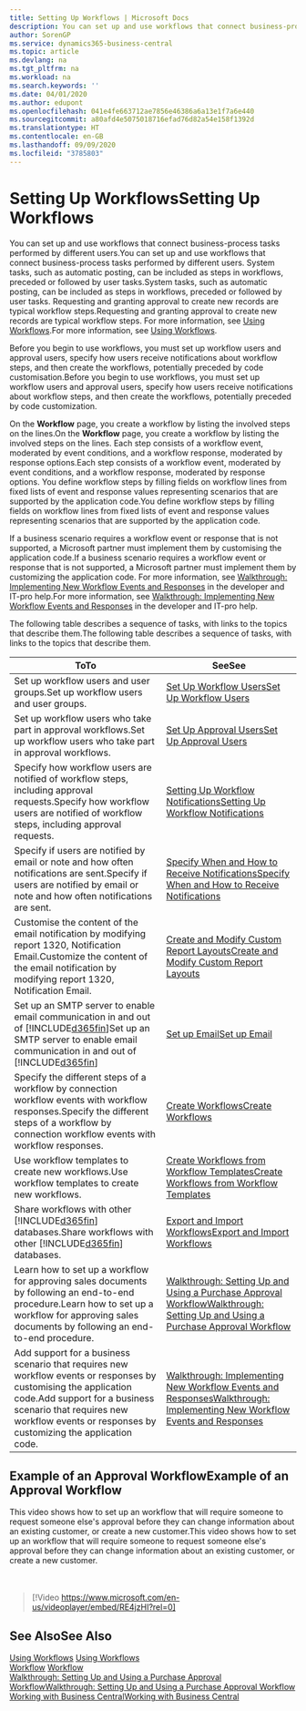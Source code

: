 ```yaml
---
title: Setting Up Workflows | Microsoft Docs
description: You can set up and use workflows that connect business-process tasks performed by different users. System tasks, such as automatic posting, can be included as steps in workflows, preceded or followed by user tasks. Requesting and granting approval to create new records are typical workflow steps.
author: SorenGP
ms.service: dynamics365-business-central
ms.topic: article
ms.devlang: na
ms.tgt_pltfrm: na
ms.workload: na
ms.search.keywords: ''
ms.date: 04/01/2020
ms.author: edupont
ms.openlocfilehash: 041e4fe663712ae7856e46386a6a13e1f7a6e440
ms.sourcegitcommit: a80afd4e5075018716efad76d82a54e158f1392d
ms.translationtype: HT
ms.contentlocale: en-GB
ms.lasthandoff: 09/09/2020
ms.locfileid: "3785803"
---
```

# <a name="setting-up-workflows"></a><span data-ttu-id="0c020-105">Setting Up Workflows</span><span class="sxs-lookup"><span data-stu-id="0c020-105">Setting Up Workflows</span></span>
<span data-ttu-id="0c020-106">You can set up and use workflows that connect business-process tasks performed by different users.</span><span class="sxs-lookup"><span data-stu-id="0c020-106">You can set up and use workflows that connect business-process tasks performed by different users.</span></span> <span data-ttu-id="0c020-107">System tasks, such as automatic posting, can be included as steps in workflows, preceded or followed by user tasks.</span><span class="sxs-lookup"><span data-stu-id="0c020-107">System tasks, such as automatic posting, can be included as steps in workflows, preceded or followed by user tasks.</span></span> <span data-ttu-id="0c020-108">Requesting and granting approval to create new records are typical workflow steps.</span><span class="sxs-lookup"><span data-stu-id="0c020-108">Requesting and granting approval to create new records are typical workflow steps.</span></span> <span data-ttu-id="0c020-109">For more information, see [Using Workflows](across-use-workflows.md).</span><span class="sxs-lookup"><span data-stu-id="0c020-109">For more information, see [Using Workflows](across-use-workflows.md).</span></span>  

 <span data-ttu-id="0c020-110">Before you begin to use workflows, you must set up workflow users and approval users, specify how users receive notifications about workflow steps, and then create the workflows, potentially preceded by code customisation.</span><span class="sxs-lookup"><span data-stu-id="0c020-110">Before you begin to use workflows, you must set up workflow users and approval users, specify how users receive notifications about workflow steps, and then create the workflows, potentially preceded by code customization.</span></span>  

 <span data-ttu-id="0c020-111">On the **Workflow** page, you create a workflow by listing the involved steps on the lines.</span><span class="sxs-lookup"><span data-stu-id="0c020-111">On the **Workflow** page, you create a workflow by listing the involved steps on the lines.</span></span> <span data-ttu-id="0c020-112">Each step consists of a workflow event, moderated by event conditions, and a workflow response, moderated by response options.</span><span class="sxs-lookup"><span data-stu-id="0c020-112">Each step consists of a workflow event, moderated by event conditions, and a workflow response, moderated by response options.</span></span> <span data-ttu-id="0c020-113">You define workflow steps by filling fields on workflow lines from fixed lists of event and response values representing scenarios that are supported by the application code.</span><span class="sxs-lookup"><span data-stu-id="0c020-113">You define workflow steps by filling fields on workflow lines from fixed lists of event and response values representing scenarios that are supported by the application code.</span></span>  

 <span data-ttu-id="0c020-114">If a business scenario requires a workflow event or response that is not supported, a Microsoft partner must implement them by customising the application code.</span><span class="sxs-lookup"><span data-stu-id="0c020-114">If a business scenario requires a workflow event or response that is not supported, a Microsoft partner must implement them by customizing the application code.</span></span> <span data-ttu-id="0c020-115">For more information, see [Walkthrough: Implementing New Workflow Events and Responses](/dynamics-nav/Walkthrough--Implementing-New-Workflow-Events-and-Responses) in the developer and IT-pro help.</span><span class="sxs-lookup"><span data-stu-id="0c020-115">For more information, see [Walkthrough: Implementing New Workflow Events and Responses](/dynamics-nav/Walkthrough--Implementing-New-Workflow-Events-and-Responses) in the developer and IT-pro help.</span></span>

 <span data-ttu-id="0c020-116">The following table describes a sequence of tasks, with links to the topics that describe them.</span><span class="sxs-lookup"><span data-stu-id="0c020-116">The following table describes a sequence of tasks, with links to the topics that describe them.</span></span>  

|<span data-ttu-id="0c020-117">**To**</span><span class="sxs-lookup"><span data-stu-id="0c020-117">**To**</span></span>|<span data-ttu-id="0c020-118">**See**</span><span class="sxs-lookup"><span data-stu-id="0c020-118">**See**</span></span>|  
|------------|-------------|  
|<span data-ttu-id="0c020-119">Set up workflow users and user groups.</span><span class="sxs-lookup"><span data-stu-id="0c020-119">Set up workflow users and user groups.</span></span>|[<span data-ttu-id="0c020-120">Set Up Workflow Users</span><span class="sxs-lookup"><span data-stu-id="0c020-120">Set Up Workflow Users</span></span>](across-how-to-set-up-workflow-users.md)|  
|<span data-ttu-id="0c020-121">Set up workflow users who take part in approval workflows.</span><span class="sxs-lookup"><span data-stu-id="0c020-121">Set up workflow users who take part in approval workflows.</span></span>|[<span data-ttu-id="0c020-122">Set Up Approval Users</span><span class="sxs-lookup"><span data-stu-id="0c020-122">Set Up Approval Users</span></span>](across-how-to-set-up-approval-users.md)|  
|<span data-ttu-id="0c020-123">Specify how workflow users are notified of workflow steps, including approval requests.</span><span class="sxs-lookup"><span data-stu-id="0c020-123">Specify how workflow users are notified of workflow steps, including approval requests.</span></span>|[<span data-ttu-id="0c020-124">Setting Up Workflow Notifications</span><span class="sxs-lookup"><span data-stu-id="0c020-124">Setting Up Workflow Notifications</span></span>](across-setting-up-workflow-notifications.md)|  
|<span data-ttu-id="0c020-125">Specify if users are notified by email or note and how often notifications are sent.</span><span class="sxs-lookup"><span data-stu-id="0c020-125">Specify if users are notified by email or note and how often notifications are sent.</span></span>|[<span data-ttu-id="0c020-126">Specify When and How to Receive Notifications</span><span class="sxs-lookup"><span data-stu-id="0c020-126">Specify When and How to Receive Notifications</span></span>](across-how-to-specify-when-and-how-to-receive-notifications.md)|  
|<span data-ttu-id="0c020-127">Customise the content of the email notification by modifying report 1320, Notification Email.</span><span class="sxs-lookup"><span data-stu-id="0c020-127">Customize the content of the email notification by modifying report 1320, Notification Email.</span></span>|[<span data-ttu-id="0c020-128">Create and Modify Custom Report Layouts</span><span class="sxs-lookup"><span data-stu-id="0c020-128">Create and Modify Custom Report Layouts</span></span>](ui-how-create-custom-report-layout.md)|  
|<span data-ttu-id="0c020-129">Set up an SMTP server to enable email communication in and out of [!INCLUDE[d365fin](includes/d365fin_md.md)]</span><span class="sxs-lookup"><span data-stu-id="0c020-129">Set up an SMTP server to enable email communication in and out of [!INCLUDE[d365fin](includes/d365fin_md.md)]</span></span>|[<span data-ttu-id="0c020-130">Set up Email</span><span class="sxs-lookup"><span data-stu-id="0c020-130">Set up Email</span></span>](admin-how-setup-email.md)|
|<span data-ttu-id="0c020-131">Specify the different steps of a workflow by connection workflow events with workflow responses.</span><span class="sxs-lookup"><span data-stu-id="0c020-131">Specify the different steps of a workflow by connection workflow events with workflow responses.</span></span>|[<span data-ttu-id="0c020-132">Create Workflows</span><span class="sxs-lookup"><span data-stu-id="0c020-132">Create Workflows</span></span>](across-how-to-create-workflows.md)|  
|<span data-ttu-id="0c020-133">Use workflow templates to create new workflows.</span><span class="sxs-lookup"><span data-stu-id="0c020-133">Use workflow templates to create new workflows.</span></span>|[<span data-ttu-id="0c020-134">Create Workflows from Workflow Templates</span><span class="sxs-lookup"><span data-stu-id="0c020-134">Create Workflows from Workflow Templates</span></span>](across-how-to-create-workflows-from-workflow-templates.md)|  
|<span data-ttu-id="0c020-135">Share workflows with other [!INCLUDE[d365fin](includes/d365fin_md.md)] databases.</span><span class="sxs-lookup"><span data-stu-id="0c020-135">Share workflows with other [!INCLUDE[d365fin](includes/d365fin_md.md)] databases.</span></span>|[<span data-ttu-id="0c020-136">Export and Import Workflows</span><span class="sxs-lookup"><span data-stu-id="0c020-136">Export and Import Workflows</span></span>](across-how-to-export-and-import-workflows.md)|  
|<span data-ttu-id="0c020-137">Learn how to set up a workflow for approving sales documents by following an end-to-end procedure.</span><span class="sxs-lookup"><span data-stu-id="0c020-137">Learn how to set up a workflow for approving sales documents by following an end-to-end procedure.</span></span>|[<span data-ttu-id="0c020-138">Walkthrough: Setting Up and Using a Purchase Approval Workflow</span><span class="sxs-lookup"><span data-stu-id="0c020-138">Walkthrough: Setting Up and Using a Purchase Approval Workflow</span></span>](walkthrough-setting-up-and-using-a-purchase-approval-workflow.md)|  
|<span data-ttu-id="0c020-139">Add support for a business scenario that requires new workflow events or responses by customising the application code.</span><span class="sxs-lookup"><span data-stu-id="0c020-139">Add support for a business scenario that requires new workflow events or responses by customizing the application code.</span></span>|[<span data-ttu-id="0c020-140">Walkthrough: Implementing New Workflow Events and Responses</span><span class="sxs-lookup"><span data-stu-id="0c020-140">Walkthrough: Implementing New Workflow Events and Responses</span></span>](/dynamics-nav/Walkthrough--Implementing-New-Workflow-Events-and-Responses)|  

## <a name="example-of-an-approval-workflow"></a><span data-ttu-id="0c020-141">Example of an Approval Workflow</span><span class="sxs-lookup"><span data-stu-id="0c020-141">Example of an Approval Workflow</span></span>
<span data-ttu-id="0c020-142">This video shows how to set up an workflow that will require someone to request someone else's approval before they can change information about an existing customer, or create a new customer.</span><span class="sxs-lookup"><span data-stu-id="0c020-142">This video shows how to set up an workflow that will require someone to request someone else's approval before they can change information about an existing customer, or create a new customer.</span></span>  
<br><br>  

> [!Video https://www.microsoft.com/en-us/videoplayer/embed/RE4jzHI?rel=0]

## <a name="see-also"></a><span data-ttu-id="0c020-143">See Also</span><span class="sxs-lookup"><span data-stu-id="0c020-143">See Also</span></span>  
 <span data-ttu-id="0c020-144">[Using Workflows](across-use-workflows.md) </span><span class="sxs-lookup"><span data-stu-id="0c020-144">[Using Workflows](across-use-workflows.md) </span></span>  
 <span data-ttu-id="0c020-145">[Workflow](across-workflow.md) </span><span class="sxs-lookup"><span data-stu-id="0c020-145">[Workflow](across-workflow.md) </span></span>  
 [<span data-ttu-id="0c020-146">Walkthrough: Setting Up and Using a Purchase Approval Workflow</span><span class="sxs-lookup"><span data-stu-id="0c020-146">Walkthrough: Setting Up and Using a Purchase Approval Workflow</span></span>](walkthrough-setting-up-and-using-a-purchase-approval-workflow.md)  
 [<span data-ttu-id="0c020-147">Working with Business Central</span><span class="sxs-lookup"><span data-stu-id="0c020-147">Working with Business Central</span></span>](ui-work-product.md)
